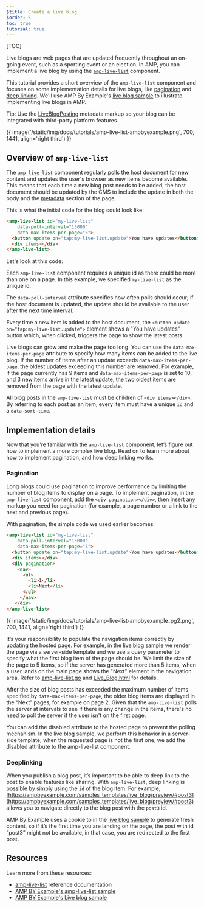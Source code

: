 ```yaml
---
$title: Create a live blog
$order: 5
toc: true
tutorial: true
---
```


[TOC]



Live blogs are web pages that are updated frequently throughout an on-going event, such as a sporting event or an election. In AMP, you can implement a live blog by using the [`amp-live-list`](/docs/reference/components/amp-live-list.html) component.

This tutorial provides a short overview of the `amp-live-list` component and focuses on some implementation details for live blogs, like [pagination](#pagination) and [deep linking](#deeplinking). We'll use AMP By Example's [live blog sample](https://www.ampbyexample.com/samples_templates/live_blog/) to illustrate implementing live blogs in AMP.

Tip: Use the [LiveBlogPosting](http://schema.org/LiveBlogPosting) metadata markup so your blog can be integrated with third-party platform features.

{{ image('/static/img/docs/tutorials/amp-live-list-ampbyexample.png', 700, 1441, align='right third') }}

## Overview of `amp-live-list`

The [`amp-live-list`](/docs/reference/components/amp-live-list.html) component regularly polls the host document for new content and updates the user's browser as new items become available. This means that each time a new blog post needs to be added, the host document should be updated by the CMS to include the update in both the body and the [metadata](https://ampbyexample.com/samples_templates/live_blog/#metadata) section of the page.


This is what the initial code for the blog could look like:

```html
<amp-live-list id="my-live-list"
    data-poll-interval="15000"
    data-max-items-per-page="5">
  <button update on="tap:my-live-list.update">You have updates</button>
  <div items></div>
</amp-live-list>
```

Let's look at this code:

Each `amp-live-list` component requires a unique id as there could be more than one on a page.  In this example, we specified `my-live-list` as the unique id.

The `data-poll-interval` attribute specifies how often polls should occur; if the host document is updated, the update should be available to the user after the next time interval.

Every time a new item is added to the host document, the `<button update on="tap:my-live-list.update">` element shows a "You have updates" button which, when clicked, triggers the page to show the latest posts.

Live blogs can grow and make the page too long. You can use the `data-max-items-per-page` attribute to specify how many items can be added to the live blog. If the number of items after an update exceeds `data-max-items-per-page`, the oldest updates exceeding this number are removed. For example, if the page currently has 9 items and `data-max-items-per-page` is set to 10, and 3 new items arrive in the latest update, the two oldest items are removed from the page with the latest update.

All blog posts in the `amp-live-list` must be children of `<div items></div>`. By referring to each post as an item, every item must have a unique `id` and a `data-sort-time`.

## Implementation details

Now that you’re familiar with the `amp-live-list` component, let’s figure out how to implement a more complex live blog. Read on to learn more about how to implement pagination, and how deep linking works.

### Pagination

Long blogs could use pagination to improve performance by limiting the number of blog items to display on a page. To implement pagination, in the `amp-live-list` component, add the `<div pagination></div>`, then insert any markup you need for pagination (for example, a page number or a link to the next and previous page).

With pagination, the simple code we used earlier becomes:

```html
<amp-live-list id="my-live-list"
    data-poll-interval="15000"
    data-max-items-per-page="5">
  <button update on="tap:my-live-list.update">You have updates</button>
  <div items></div>
  <div pagination>
    <nav>
      <ul>
        <li>1</li>
        <li>Next</li>
      </ul>
     </nav>
   </div>
</amp-live-list>
```

{{ image('/static/img/docs/tutorials/amp-live-list-ampbyexample_pg2.png', 700, 1441, align='right third') }}

It’s your responsibility to populate the navigation items correctly by updating the hosted page. For example, in the [live blog sample](https://www.ampbyexample.com/samples_templates/live_blog/) we render the page via a server-side template and we use a query parameter to specify what the first blog item of the page should be. We limit the size of the page to 5 items, so if the server has generated more than 5 items, when a user lands on the main page shows the "Next" element in the navigation area. Refer to [amp-live-list.go](https://github.com/ampproject/amp-by-example/blob/master/backend/amp-live-list.go#L182) and [Live_Blog.html](https://github.com/ampproject/amp-by-example/blob/master/src/60_Samples_%2526_Templates/Live_Blog.html) for details.

After the size of blog posts has exceeded the maximum number of items specified by `data-max-items-per-page`, the older blog items are displayed in the “Next” pages, for example on page 2. Given that the `amp-live-list` polls the server at intervals to see if there is any change in the items, there's no need to poll the server if the user isn't on the first page.

You can add the disabled attribute to  the hosted page to prevent the polling mechanism. In the live blog sample, we perform this behavior in  a server-side template; when the requested page is not the first one, we add the disabled attribute to the amp-live-list component.

### Deeplinking

When you publish a blog post, it’s important to be able to deep link to the post to enable features like sharing. With `amp-live-list`, deep linking is possible by simply using the `id` of the blog item. For example, [https://ampbyexample.com/samples_templates/live_blog/preview/#post3](https://ampbyexample.com/samples_templates/live_blog/preview/#post3) allows you to navigate directly to the blog post with the `post3` id.

AMP By Example uses a cookie to in the [live blog sample](https://www.ampbyexample.com/samples_templates/live_blog/) to generate fresh content, so if it’s the first time you are landing on the page, the post with id “post3” might not be available, in that case, you are redirected to the first post.


## Resources

Learn more from these resources:

- [amp-live-list](/docs/reference/components/amp-live-list.html) reference documentation
- [AMP BY Example's amp-live-list sample](https://ampbyexample.com/components/amp-live-list/)
- [AMP BY Example's Live blog sample](https://www.ampbyexample.com/samples_templates/live_blog/)

